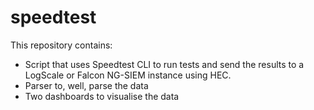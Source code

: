 # speedtest

This repository contains:
* Script that uses Speedtest CLI to run tests and send the results to a LogScale or Falcon NG-SIEM instance using HEC.
* Parser to, well, parse the data
* Two dashboards to visualise the data
